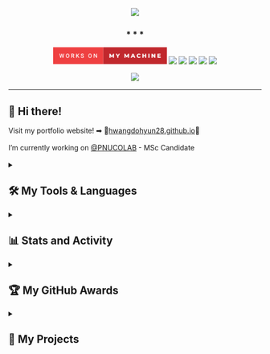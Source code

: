 <p align="center">
  <!-- Typing SVG by DenverCoder1 - https://github.com/DenverCoder1/readme-typing-svg -->
    <img src="https://readme-typing-svg.demolab.com/?lines=Always%20learning%20new%20things📝;Welcome%20to%20My%20Github!&font=Fira%20Code&center=true&width=440&height=45&color=ffffff&vCenter=true&pause=1000&size=22" />
</p>
<p align="center">
   <h3 align="center">* * *</h3>
</p>
<p align="center">
    <img height="33.9px" src="https://github.com/8BitJonny/8BitJonny/blob/master/worksOnMyMachine.svg">
    <img height="33.9px" src="https://forthebadge.com/images/badges/built-with-love.svg">
    <img height="33.9px" src="https://github.com/HwangDoHyun28/HwangDoHyun28/assets/81740134/e6dfb5b4-82dd-4d6b-b0c0-0ef9f9bb61b7">
    <img height="33.9px" src="https://forthebadge.com/images/badges/powered-by-responsibility.svg">
    <img height="33.9px" src="https://forthebadge.com/images/featured/featured-contains-cat-gifs.svg">
    <img height="33.9px" src="https://github.com/HwangDoHyun28/HwangDoHyun28/assets/81740134/1e05357f-8a7a-486c-a4c5-63dd72bae4a6">
</p>

<p align="center">
    <img src="https://capsule-render.vercel.app/api?type=soft&height=300&color=000000&text=🌈⭐%20Dohyun's%20Github%20⭐🌈&fontColor=ffffff&fontSize=56&animation=twinkling" />
</p>

------------
<h2>🍑 Hi there!</h2>
Visit my portfolio website! ➡ 💎<a href="https://hwangdohyun28.github.io/">hwangdohyun28.github.io</a>💎
<br>
<br>
I’m currently working on <a href="https://pnucolab.com/">@PNUCOLAB</a> - MSc Candidate
<br>
<br>
<details> 
  <summary><h2>🛠️ My Tools & Languages</h2></summary>
    <h3>📖 I learned...</h3>
    <img src="https://skillicons.dev/icons?i=py,js,java,html,css,svelte,r,matlab,sass,cs,kotlin,mysql,postgres" />
    <br>
    <img src="https://skillicons.dev/icons?i=powershell,npm,yarn,bash,linux,ubuntu,anaconda,opencv,pytorch,sklearn,tensorflow,tailwind,gcp" />
    <br>
    <img src="https://skillicons.dev/icons?i=git,github,gitlab,visualstudio,vscode,androidstudio,pycharm,eclipse,arduino" />
    <br>
    <img src="https://skillicons.dev/icons?i=figma,ps,ai,sketchup,svg,notion,stackoverflow" />
    
<!-- 
   <a target="_blank"><img src="https://img.shields.io/badge/Python-3776AB?style=for-the-badge&logo=Python&logoColor=FFFFFF"/></a>
   <a target="_blank"><img src="https://img.shields.io/badge/JavaScript-F7DF1E?style=for-the-badge&logo=JavaScript&logoColor=FFFFFF"/></a>
   <a target="_blank"><img src="https://img.shields.io/badge/Java-000000?style=for-the-badge&logo=OpenJDK&logoColor=FFFFFF"/></a>
   <a target="_blank"><img src="https://img.shields.io/badge/html5-E34F26?style=for-the-badge&logo=html5&logoColor=FFFFFF"/></a>
   <a target="_blank"><img src="https://img.shields.io/badge/css3-1572B6?style=for-the-badge&logo=css3&logoColor=FFFFFF"/></a>
   <a target="_blank"><img src="https://img.shields.io/badge/svelte-FF3E00?style=for-the-badge&logo=svelte&logoColor=FFFFFF"/></a>
   <a target="_blank"><img src="https://img.shields.io/badge/R-276DC3?style=for-the-badge&logo=R&logoColor=FFFFFF"/></a>
   <a target="_blank"><img src="https://img.shields.io/badge/MATLAB-071D49?style=for-the-badge"/></a>
   <a target="_blank"><img src="https://img.shields.io/badge/csharp-512BD4?style=for-the-badge&logo=csharp&logoColor=FFFFFF"/></a>
   <a target="_blank"><img src="https://img.shields.io/badge/mysql-4479A1?style=for-the-badge&logo=mysql&logoColor=FFFFFF"/></a>
   <a target="_blank"><img src="https://img.shields.io/badge/starUML-5C2D91?style=for-the-badge"/></a>
   <br>
   <a target="_blank"><img src="https://img.shields.io/badge/googlecolab-F9AB00?style=for-the-badge&logo=googlecolab&logoColor=FFFFFF"/></a>
   <a target="_blank"><img src="https://img.shields.io/badge/github-000000?style=for-the-badge&logo=github&logoColor=FFFFFF"/></a>
   <a target="_blank"><img src="https://img.shields.io/badge/git-F05032?style=for-the-badge&logo=git&logoColor=FFFFFF"/></a>
   <a target="_blank"><img src="https://img.shields.io/badge/visualstudiocode-007ACC?style=for-the-badge&logo=visualstudiocode&logoColor=FFFFFF"/></a>
   <a target="_blank"><img src="https://img.shields.io/badge/linux-FCC624?style=for-the-badge&logo=linux&logoColor=FFFFFF"/></a>
   <a target="_blank"><img src="https://img.shields.io/badge/ubuntu-E95420?style=for-the-badge&logo=ubuntu&logoColor=FFFFFF"/></a>
   <a target="_blank"><img src="https://img.shields.io/badge/anaconda-44A833?style=for-the-badge&logo=anaconda&logoColor=FFFFFF"/></a>
   <br>
   <a target="_blank"><img src="https://img.shields.io/badge/adobephotoshop-31A8FF?style=for-the-badge&logo=adobephotoshop&logoColor=FFFFFF"/></a>
   <a target="_blank"><img src="https://img.shields.io/badge/adobeillustrator-FF9A00?style=for-the-badge&logo=adobeillustrator&logoColor=FFFFFF"/></a>
   <a target="_blank"><img src="https://img.shields.io/badge/clipstudio-A8B9CC?style=for-the-badge"/></a>
   <a target="_blank"><img src="https://img.shields.io/badge/figma-F24E1E?style=for-the-badge&logo=figma&logoColor=FFFFFF"/></a>
   <br>
    -->
    
   <h3>👨‍💻 Currently Studying & Interested in...</h3>
    <img src="https://skillicons.dev/icons?i=angular,c,cpp,django,css,fastapi,htmx,jquery,mongodb,perl,react,ruby,rust,ts,vue" />
    <br>
    <img src="https://skillicons.dev/icons?i=aws,babel,bootstrap,bash,docker,dotnet,flask,flutter,kubernetes,nodejs,pkl,pnpm,raspberrypi,redhat,vim" />
    <br>
    <img src="https://skillicons.dev/icons?i=autocad,blender" />
<!--
   <a target="_blank"><img src="https://img.shields.io/badge/ruby-CC342D?style=for-the-badge&logo=ruby&logoColor=FFFFFF"/></a>
   <a target="_blank"><img src="https://img.shields.io/badge/jekyll-CC0000?style=for-the-badge&logo=jekyll&logoColor=FFFFFF"/></a>
   <a target="_blank"><img src="https://img.shields.io/badge/bootstrap-7952B3?style=for-the-badge&logo=bootstrap&logoColor=FFFFFF"/></a>
   <a target="_blank"><img src="https://img.shields.io/badge/django-092E20?style=for-the-badge&logo=django&logoColor=FFFFFF"/></a>
   <a target="_blank"><img src="https://img.shields.io/badge/unity-000000?style=for-the-badge&logo=unity&logoColor=FFFFFF"/></a>
-->
</details>   
<details> 
  <summary><h2>📊 Stats and Activity</h2></summary>

  <h3>🔥 Streak Stats</h3>

  <!-- GitHub Readme Streak Stats - https://github.com/DenverCoder1/github-readme-streak-stats -->
  <p>
    <a href="https://github.com/DenverCoder1/github-readme-streak-stats">
     <img title="🔥 Get streak stats for your profile at git.io/streak-stats" alt="Dohyun's streak" src="https://streak-stats.demolab.com/?user=HwangDoHyun28&theme=monokai-metallian&hide_border=true"/>
    </a>
  </p>

  <h3>💻 GitHub Profile Stats</h3>

  <!-- https://github.com/anuraghazra/github-readme-stats -->

  <a href="https://github.com/anuraghazra/github-readme-stats"><img alt="Dohyun's Github Stats" src="https://denvercoder1-github-readme-stats.vercel.app/api/?username=HwangDoHyun28&show_icons=true&include_all_commits=true&count_private=true&theme=react&hide_border=true&bg_color=1F222E&title_color=F85D7F&icon_color=F8D866" height="192px"/></a>
  <a href="https://github.com/anuraghazra/github-readme-stats"><img alt="Dohyun's Top Languages" src="https://denvercoder1-github-readme-stats.vercel.app/api/top-langs/?username=HwangDoHyun28&langs_count=8&layout=compact&theme=react&hide_border=true&bg_color=1F222E&title_color=F85D7F&icon_color=F8D866&hide=Jupyter%20Notebook,Roff" height="192px"/></a>
  <br/>

  <a href="https://github.com/ashutosh0071/github-readme-activity-graph"><img alt="Dohyun's Activity Graph" src="https://github-readme-activity-graph.vercel.app/graph/?username=HwangDoHyun28&bg_color=1F222E&color=F8D866&line=F85D7F&point=FFFFFF&hide_border=true" /></a>

</details>

<details> 
  <summary><h2>🏆 My GitHub Awards</h2></summary>
  <p align="left">
    <a href="https://github.com/anuraghazra/github-readme-stats"><img alt="Dohyun's Github Stats" src="https://github-profile-trophy.vercel.app/?username=HwangDoHyun28&theme=onedark&no-bg=true&rank=-C"/></a>
 </p>
</details>

<details> 
  <summary><h2>📘 My Projects</h2></summary>

  <!-- Repo info cards - https://github.com/anuraghazra/github-readme-stats -->
  <!-- Small repo cards (fork) - https://github.com/DenverCoder1/github-readme-stats -->
  <p align="left">
    <a href="https://github.com/new-genes/new-genes.github.io"><img width="278" src="https://denvercoder1-github-readme-stats.vercel.app/api/pin/?username=new-genes&repo=new-genes.github.io&theme=react&bg_color=1F222E&title_color=F85D7F&hide_border=true&icon_color=F8D866&show_icons=false" alt="github-readme-streak-stats"></a>
     <a href="https://github.com/pjb7687/byte-of-python"><img width="278" src="https://denvercoder1-github-readme-stats.vercel.app/api/pin/?username=pjb7687&repo=byte-of-python&theme=react&bg_color=1F222E&title_color=F85D7F&hide_border=true&icon_color=F8D866&show_icons=false" alt="github-readme-streak-stats"></a>
     <a href="https://github.com/HwangDoHyun28/miniDrone_narsha"><img width="278" src="https://denvercoder1-github-readme-stats.vercel.app/api/pin/?username=HwangDoHyun28&repo=miniDrone_narsha&theme=react&bg_color=1F222E&title_color=F85D7F&hide_border=true&icon_color=F8D866&show_icons=false" alt="github-readme-streak-stats"></a>
     <a href="https://github.com/HwangDoHyun28/gongbang_app"><img width="278" src="https://denvercoder1-github-readme-stats.vercel.app/api/pin/?username=HwangDoHyun28&repo=gongbang_app&theme=react&bg_color=1F222E&title_color=F85D7F&hide_border=true&icon_color=F8D866&show_icons=false" alt="github-readme-streak-stats"></a>
  <a href="https://github.com/HwangDoHyun28/EX4U"><img width="278" src="https://denvercoder1-github-readme-stats.vercel.app/api/pin/?username=HwangDoHyun28&repo=EX4U&theme=react&bg_color=1F222E&title_color=F85D7F&hide_border=true&icon_color=F8D866&show_icons=false" alt="github-readme-streak-stats"></a>
  <a href="https://github.com/HwangDoHyun28/remember"><img width="278" src="https://denvercoder1-github-readme-stats.vercel.app/api/pin/?username=HwangDoHyun28&repo=remember&theme=react&bg_color=1F222E&title_color=F85D7F&hide_border=true&icon_color=F8D866&show_icons=false" alt="github-readme-streak-stats"></a>
  </p>
  <a href="https://github.com/HwangDoHyun28?tab=repositories&sort=stargazers"><img alt="All Repositories" title="All Repositories" src="https://custom-icon-badges.demolab.com/badge/-Click%20Here%20For%20All%20My%20Repos-1F222E?style=for-the-badge&logoColor=white&logo=repo"/></a>
</details>  

<!--
**HwangDoHyun28/HwangDoHyun28** is a ✨ _special_ ✨ repository because its `README.md` (this file) appears on your GitHub profile.

Here are some ideas to get you started:

- 🔭 I’m currently working on ...
- 🌱 I’m currently learning ...
- 👯 I’m looking to collaborate on ...
- 🤔 I’m looking for help with ...
- 💬 Ask me about ...
- 📫 How to reach me: ...
- 😄 Pronouns: ...
- ⚡ Fun fact: ...
-->
